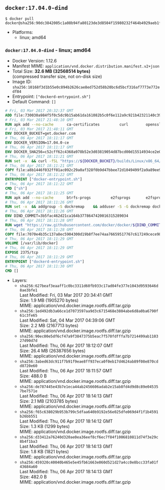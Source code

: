 ## `docker:17.04.0-dind`

```console
$ docker pull docker@sha256:90dc3842005c1a08b94fa80123de3d8504f15980232f464b4929aeb1f435860a
```

-	Platforms:
	-	linux; amd64

### `docker:17.04.0-dind` - linux; amd64

-	Docker Version: 1.12.6
-	Manifest MIME: `application/vnd.docker.distribution.manifest.v2+json`
-	Total Size: **32.6 MB (32568514 bytes)**  
	(compressed transfer size, not on-disk size)
-	Image ID: `sha256:10168f3d1b55e0c894b2626cae8ed752d58b20bc6d5bcf316af7773e772edf84`
-	Entrypoint: `["dockerd-entrypoint.sh"]`
-	Default Command: `[]`

```dockerfile
# Fri, 03 Mar 2017 20:32:37 GMT
ADD file:730030a984f5f0c5dc9b15ab61da161082b5c0f6e112a9c921b42321140c3927 in / 
# Fri, 03 Mar 2017 21:48:10 GMT
RUN apk add --no-cache 		ca-certificates 		curl 		openssl
# Fri, 03 Mar 2017 21:48:11 GMT
ENV DOCKER_BUCKET=get.docker.com
# Thu, 06 Apr 2017 18:11:17 GMT
ENV DOCKER_VERSION=17.04.0-ce
# Thu, 06 Apr 2017 18:11:17 GMT
ENV DOCKER_SHA256=c52cff62c4368a978b52e3d03819054d87bcd00d15514934ce2e0e09b99dd100
# Thu, 06 Apr 2017 18:11:21 GMT
RUN set -x 	&& curl -fSL "https://${DOCKER_BUCKET}/builds/Linux/x86_64/docker-${DOCKER_VERSION}.tgz" -o docker.tgz 	&& echo "${DOCKER_SHA256} *docker.tgz" | sha256sum -c - 	&& tar -xzvf docker.tgz 	&& mv docker/* /usr/local/bin/ 	&& rmdir docker 	&& rm docker.tgz 	&& docker -v
# Thu, 06 Apr 2017 18:11:21 GMT
COPY file:a8b1446f032ff01ac092c29a0af328f0b9d47bbee72d1049499f2a9a89ee988a in /usr/local/bin/ 
# Thu, 06 Apr 2017 18:11:22 GMT
ENTRYPOINT ["docker-entrypoint.sh"]
# Thu, 06 Apr 2017 18:11:22 GMT
CMD ["sh"]
# Thu, 06 Apr 2017 18:11:25 GMT
RUN apk add --no-cache 		btrfs-progs 		e2fsprogs 		e2fsprogs-extra 		iptables 		xfsprogs 		xz
# Thu, 06 Apr 2017 18:11:26 GMT
RUN set -x 	&& addgroup -S dockremap 	&& adduser -S -G dockremap dockremap 	&& echo 'dockremap:165536:65536' >> /etc/subuid 	&& echo 'dockremap:165536:65536' >> /etc/subgid
# Thu, 06 Apr 2017 18:11:26 GMT
ENV DIND_COMMIT=3b5fac462d21ca164b3778647420016315289034
# Thu, 06 Apr 2017 18:11:28 GMT
RUN wget "https://raw.githubusercontent.com/docker/docker/${DIND_COMMIT}/hack/dind" -O /usr/local/bin/dind 	&& chmod +x /usr/local/bin/dind
# Thu, 06 Apr 2017 18:11:28 GMT
COPY file:7070e4b35c137a8ec5904300d19b8f7ee74aa76659517767c617249cece98a4a in /usr/local/bin/ 
# Thu, 06 Apr 2017 18:11:29 GMT
VOLUME [/var/lib/docker]
# Thu, 06 Apr 2017 18:11:29 GMT
EXPOSE 2375/tcp
# Thu, 06 Apr 2017 18:11:29 GMT
ENTRYPOINT ["dockerd-entrypoint.sh"]
# Thu, 06 Apr 2017 18:11:30 GMT
CMD []
```

-	Layers:
	-	`sha256:627beaf3eaaff1c0bc3311d60fb933c17ad04fe377e1043d9593646d8ae3bfe1`  
		Last Modified: Fri, 03 Mar 2017 20:34:41 GMT  
		Size: 1.9 MB (1905270 bytes)  
		MIME: application/vnd.docker.image.rootfs.diff.tar.gzip
	-	`sha256:1ed492db3a66ce1d7073597aa9d3c6715468e3804abe6d8a0ba6790f61c3fe65`  
		Last Modified: Sat, 04 Mar 2017 04:39:06 GMT  
		Size: 2.2 MB (2167713 bytes)  
		MIME: application/vnd.docker.image.rootfs.diff.tar.gzip
	-	`sha256:90ec00e5df6cf47a9f3847375b5eac7f570fdfffa7b7214499ab110327d90d7d`  
		Last Modified: Thu, 06 Apr 2017 18:12:07 GMT  
		Size: 26.4 MB (26387656 bytes)  
		MIME: application/vnd.docker.image.rootfs.diff.tar.gzip
	-	`sha256:3abed63dc911f7b91f9eae8ff937eca0f0eb17d4624ab89f08e870cdd8720e60`  
		Last Modified: Thu, 06 Apr 2017 18:11:57 GMT  
		Size: 488.0 B  
		MIME: application/vnd.docker.image.rootfs.diff.tar.gzip
	-	`sha256:de787445e43b7e1eca44ab2456606adab2e15ab8fd4d9d8c89e045357be7571e`  
		Last Modified: Thu, 06 Apr 2017 18:14:13 GMT  
		Size: 2.1 MB (2103785 bytes)  
		MIME: application/vnd.docker.image.rootfs.diff.tar.gzip
	-	`sha256:f65c638029b953b799c5dfaa640b9192e56e025dfe069d4f1f1b4591b26bb551`  
		Last Modified: Thu, 06 Apr 2017 18:14:12 GMT  
		Size: 1.3 KB (1299 bytes)  
		MIME: application/vnd.docker.image.rootfs.diff.tar.gzip
	-	`sha256:d33412a76240d320ae0ea36eef8cf6ec7f84f1006810811d74f3e29c8b4f1ba3`  
		Last Modified: Thu, 06 Apr 2017 18:14:13 GMT  
		Size: 1.8 KB (1821 bytes)  
		MIME: application/vnd.docker.image.rootfs.diff.tar.gzip
	-	`sha256:459320c40040b465e5e45fb61663e060d521d27a4cc0e8bcc33fa01f43684a60`  
		Last Modified: Thu, 06 Apr 2017 18:14:13 GMT  
		Size: 482.0 B  
		MIME: application/vnd.docker.image.rootfs.diff.tar.gzip

